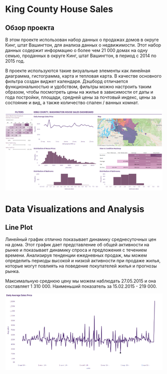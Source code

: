 # King County House Sales

## Обзор проекта

В этом проекте использован набор данных о продажах домов в округе Кинг, штат Вашингтон, для анализа данных о недвижимости. Этот набор данных содержит информацию о более чем 21 000 домах на одну семью, проданных в округе Кинг, штат Вашингтон, в период с 2014 по 2015 год.

В проекте используются такие визуальные элементы как линейная диаграмма, гистограмма, карта и тепловая карта. В качестве основного фильтра создан виджет календаря. Дэшборд отличается функциональностью и удобством, фильтры можно настроить таким образом, чтобы посмотреть цены на жилье в зависимости от даты и года постройки, площади, средней цены за почтовый индекс, цены за состояние и вид, а также количество спален / ванных комнат.

![](house.png)

# Data Visualizations and Analysis

## Line Plot

Линейный график отлично показывает динамику среднесуточных цен на дома. Этот график дает представление об общей активности на рынке и показывает динамику спроса и предложения с течением времени. Анализируя тенденции ежедневных продаж, мы можем определить периоды высокой и низкой активности при продаже жилья, которые могут повлиять на поведение покупателей жилья и прогнозы рынка.

Максимальную среднюю цену мы можем наблюдать 27.05.2015 и она составляет 1 310 000.
Наименьший показатель за 15.02.2015 - 219 000.

![](LinePlot.png)
